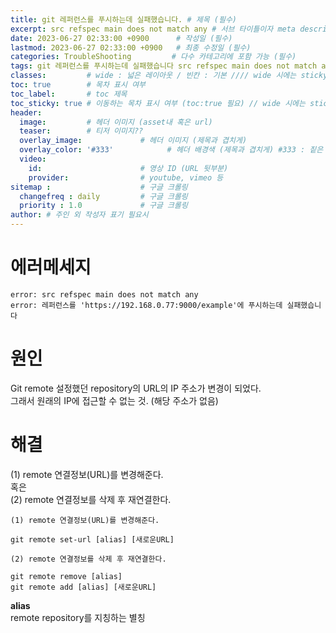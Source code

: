 ```yaml
---
title: git 레퍼런스를 푸시하는데 실패했습니다. # 제목 (필수)
excerpt: src refspec main does not match any # 서브 타이틀이자 meta description (필수)
date: 2023-06-27 02:33:00 +0900      # 작성일 (필수)
lastmod: 2023-06-27 02:33:00 +0900   # 최종 수정일 (필수)
categories: TroubleShooting         # 다수 카테고리에 포함 가능 (필수)
tags: git 레퍼런스를 푸시하는데 실패했습니다 src refspec main does not match any                     # 태그 복수개 가능 (필수)
classes:         # wide : 넓은 레이아웃 / 빈칸 : 기본 //// wide 시에는 sticky toc 불가
toc: true        # 목차 표시 여부
toc_label:       # toc 제목
toc_sticky: true # 이동하는 목차 표시 여부 (toc:true 필요) // wide 시에는 sticky toc 불가
header: 
  image:         # 헤더 이미지 (asset내 혹은 url)
  teaser:        # 티저 이미지??
  overlay_image:             # 헤더 이미지 (제목과 겹치게)
  overlay_color: '#333'            # 헤더 배경색 (제목과 겹치게) #333 : 짙은 회색 (필수)
  video:
    id:                      # 영상 ID (URL 뒷부분)
    provider:                # youtube, vimeo 등
sitemap :                    # 구글 크롤링
  changefreq : daily         # 구글 크롤링
  priority : 1.0             # 구글 크롤링
author: # 주인 외 작성자 표기 필요시
---
```

<!--postNo: 20230627_001-->


# 에러메세지  

```terminal
error: src refspec main does not match any
error: 레퍼런스를 'https://192.168.0.77:9000/example'에 푸시하는데 실패했습니다
```

# 원인  

Git remote 설정했던 repository의 URL의 IP 주소가 변경이 되었다.  
그래서 원래의 IP에 접근할 수 없는 것. (해당 주소가 없음)  

# 해결  

(1) remote 연결정보(URL)를 변경해준다.  
혹은  
(2) remote 연결정보를 삭제 후 재연결한다.  

```terminal
(1) remote 연결정보(URL)를 변경해준다.

git remote set-url [alias] [새로운URL]
```

```terminal
(2) remote 연결정보를 삭제 후 재연결한다.

git remote remove [alias]
git remote add [alias] [새로운URL]
```

**alias**  
remote repository를 지칭하는 별칭